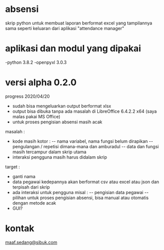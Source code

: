 # absensi
skrip python untuk membuat laporan berformat excel yang tampilannya sama seperti keluaran dari aplikasi "attendance manager"

# aplikasi dan modul yang dipakai
-python 3.8.2
-openpyxl 3.0.3

# versi alpha 0.2.0

progress 2020/04/20
- sudah bisa mengeluarkan output berformat xlsx
- output bisa dibuka tanpa ada masalah di LibreOffice 6.4.2.2 x64 (saya malas pakai MS Office)
- untuk proses pengisian absensi masih acak

masalah :
- kode masih kotor :
-- nama variabel, nama fungsi belum dirapikan
-- pengulangan / repetisi dimana-mana dan amburadul
-- data dan fungsi masih tercampur dalam skrip utama
- interaksi pengguna masih harus didalam skrip

target :
- ganti nama
- data pegawai kedepannya akan berformat csv atau excel atau json dan terpisah dari skrip
- ada interaksi untuk pengguna misal :
-- pengisian data pegawai 
-- pilihan untuk proses pengisian absensi, bisa manual atau otomatis dengan metode acak
- GUI? 

# kontak
maaf.sedang@sibuk.com
